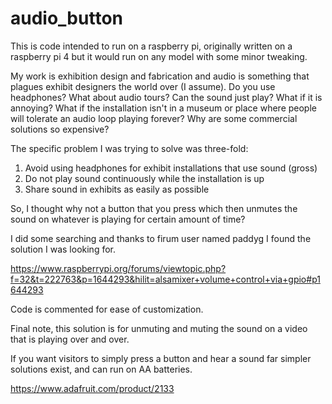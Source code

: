 # audio_button

This is code intended to run on a raspberry pi, originally written on a raspberry pi 4 but it would run on any model with some minor tweaking. 

My work is exhibition design and fabrication and audio is something that plagues exhibit designers the world over (I assume).
  Do you use headphones?
  What about audio tours?
  Can the sound just play?
  What if it is annoying?
  What if the installation isn't in a museum or place where people will tolerate an audio loop playing forever?
  Why are some commercial solutions so expensive?

The specific problem I was trying to solve was three-fold:
  1) Avoid using headphones for exhibit installations that use sound (gross) 
  2) Do not play sound continuously while the installation is up
  3) Share sound in exhibits as easily as possible

So, I thought why not a button that you press which then unmutes the sound on whatever is playing for certain amount of time?

I did some searching and thanks to firum user named paddyg I found the solution I was looking for. 

https://www.raspberrypi.org/forums/viewtopic.php?f=32&t=222763&p=1644293&hilit=alsamixer+volume+control+via+gpio#p1644293

Code is commented for ease of customization.

Final note, this solution is for unmuting and muting the sound on a video that is playing over and over.

If you want visitors to simply press a button and hear a sound far simpler solutions exist, and can run on AA batteries. 

https://www.adafruit.com/product/2133

